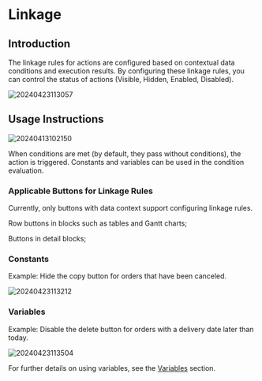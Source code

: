 # Linkage

## Introduction

The linkage rules for actions are configured based on contextual data conditions and execution results. By configuring these linkage rules, you can control the status of actions (Visible, Hidden, Enabled, Disabled).

![20240423113057](https://static-docs.nocobase.com/20240423113057.png)

## Usage Instructions

![20240413102150](https://static-docs.nocobase.com/20240413102150.png)

When conditions are met (by default, they pass without conditions), the action is triggered. Constants and variables can be used in the condition evaluation.

### Applicable Buttons for Linkage Rules

Currently, only buttons with data context support configuring linkage rules.

Row buttons in blocks such as tables and Gantt charts;

Buttons in detail blocks;


### Constants

Example: Hide the copy button for orders that have been canceled.

![20240423113212](https://static-docs.nocobase.com/20240423113212.png)

### Variables

Example: Disable the delete button for orders with a delivery date later than today.

![20240423113504](https://static-docs.nocobase.com/20240423113504.png)

For further details on using variables, see the [Variables](/handbook/ui/variables) section.
